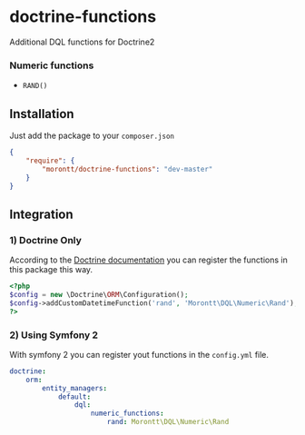 doctrine-functions
==================

Additional DQL functions for Doctrine2

### Numeric functions

* `RAND()`

Installation
------------

Just add the package to your `composer.json`

```json
{
    "require": {
        "morontt/doctrine-functions": "dev-master"
    }
}
```

Integration
-----------

### 1) Doctrine Only

According to the [Doctrine documentation](http://docs.doctrine-project.org/en/latest/cookbook/dql-user-defined-functions.html) you can register the functions in this package this way.

```php
<?php
$config = new \Doctrine\ORM\Configuration();
$config->addCustomDatetimeFunction('rand', 'Morontt\DQL\Numeric\Rand');
?>
```

### 2) Using Symfony 2

With symfony 2 you can register yout functions in the `config.yml` file.

```yaml
doctrine:
    orm:
        entity_managers:
            default:
                dql:
                    numeric_functions:
                        rand: Morontt\DQL\Numeric\Rand
```

